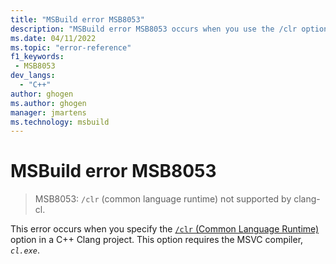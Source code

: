 ```yaml
---
title: "MSBuild error MSB8053"
description: "MSBuild error MSB8053 occurs when you use the /clr option with clang-cl."
ms.date: 04/11/2022
ms.topic: "error-reference"
f1_keywords:
 - MSB8053
dev_langs:
  - "C++"
author: ghogen
ms.author: ghogen
manager: jmartens
ms.technology: msbuild
---
```

# MSBuild error MSB8053

> MSB8053: `/clr` (common language runtime) not supported by clang-cl.

This error occurs when you specify the [`/clr` (Common Language Runtime)](/cpp/build/reference/clr-common-language-runtime-compilation) option in a C++ Clang project. This option requires the MSVC compiler, *`cl.exe`*.
